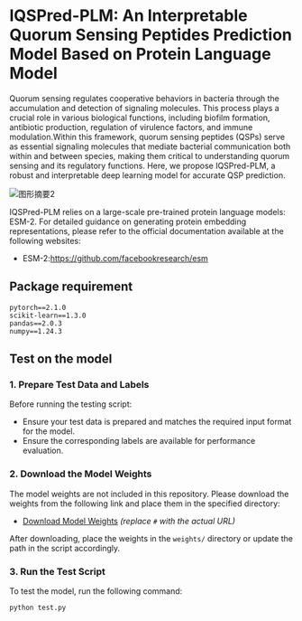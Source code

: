 # IQSPred-PLM: An Interpretable Quorum Sensing Peptides Prediction Model Based on Protein Language Model

Quorum sensing regulates cooperative behaviors in bacteria through the accumulation and detection of signaling molecules. This process plays a crucial role in various biological functions, including biofilm formation, antibiotic production, regulation of virulence factors, and immune modulation.Within this framework, quorum sensing peptides (QSPs) serve as essential signaling molecules that mediate bacterial communication both within and between species, making them critical to understanding quorum sensing and its regulatory functions. Here, we propose IQSPred-PLM, a robust and interpretable deep learning model for accurate QSP prediction.

![图形摘要2](https://github.com/user-attachments/assets/1d67d778-d009-4f31-8687-768a5f50fa12)

IQSPred-PLM relies on a large-scale pre-trained protein language models: ESM-2. For detailed guidance on generating protein embedding representations, please refer to the official documentation available at the following websites:

- ESM-2:https://github.com/facebookresearch/esm

## Package requirement
```
pytorch==2.1.0  
scikit-learn==1.3.0
pandas==2.0.3
numpy==1.24.3
```

## Test on the model

### 1. Prepare Test Data and Labels
Before running the testing script:
- Ensure your test data is prepared and matches the required input format for the model.
- Ensure the corresponding labels are available for performance evaluation.

### 2. Download the Model Weights
The model weights are not included in this repository. Please download the weights from the following link and place them in the specified directory:
- [Download Model Weights](#) *(replace `#` with the actual URL)*

After downloading, place the weights in the `weights/` directory or update the path in the script accordingly.

### 3. Run the Test Script
To test the model, run the following command:
```bash
python test.py


